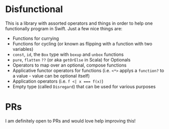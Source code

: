
# Disfunctional

This is a library with assorted operators and things in order to help one
functionally program in Swift. Just a few nice things are:

- Functions for currying
- Functions for cycling (or known as flipping with a function with two variables)
- `const`, `id`, the `Box` type with `boxup` and `unbox` functions
- `pure`, `flatten` `??` (or aka `getOrElse` in Scala) for Optionals
- Operators to map over an optional, compose functions
- Applicative functor operators for functions (i.e. `<*>` applys a `function?` to a value - value can be optional itself)
- Application operators (i.e. `f <| x === f(x)`)
- Empty type (called `Disregard`) that can be used for various purposes

# PRs

I am definitely open to PRs and would love help improving this!

